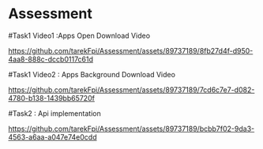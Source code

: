 # Assessment


#Task1 Video1 :Apps Open Download Video 

https://github.com/tarekFpi/Assessment/assets/89737189/8fb27d4f-d950-4aa8-888c-dccb0117c61d

#Task1 Video2 : Apps Background Download Video

https://github.com/tarekFpi/Assessment/assets/89737189/7cd6c7e7-d082-4780-b138-1439bb65720f

#Task2  : Api implementation


https://github.com/tarekFpi/Assessment/assets/89737189/bcbb7f02-9da3-4563-a6aa-a047e74e0cdd

